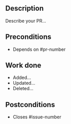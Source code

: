 ## Description

Describe your PR...

## Preconditions

- Depends on #pr-number

## Work done

- Added...
- Updated...
- Deleted...

## Postconditions

- Closes #issue-number
